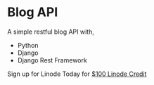 # Blog API

A simple restful blog API with,
 - Python
 - Django
 - Django Rest Framework

<p>Sign up for Linode Today for <a href="https://www.linode.com/lp/refer/?r=e3104a30f05cc67a5005ba8c61e22122cf208549" target="_blank">$100 Linode Credit</a></p>
